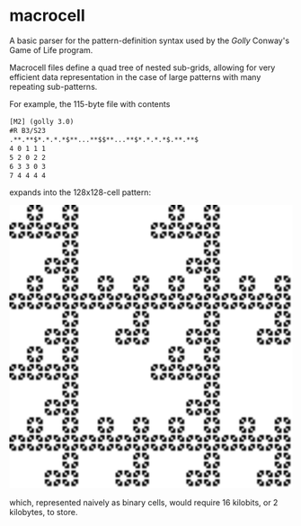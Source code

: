# macrocell

A basic parser for the pattern-definition syntax used by the _Golly_ Conway's Game of Life program.

Macrocell files define a quad tree of nested sub-grids, allowing for very efficient data representation in the case of large patterns with many repeating sub-patterns.

For example, the 115-byte file with contents

```
[M2] (golly 3.0)
#R B3/S23
.**.**$*.*.*.*$**...**$$**...**$*.*.*.*$.**.**$
4 0 1 1 1
5 2 0 2 2
6 3 3 0 3
7 4 4 4 4
```

expands into the 128x128-cell pattern:

<img src="https://github.com/nlc/macrocell/raw/master/_pattern.png?raw=true" width="512">

which, represented naively as binary cells, would require 16 kilobits, or 2 kilobytes, to store.
